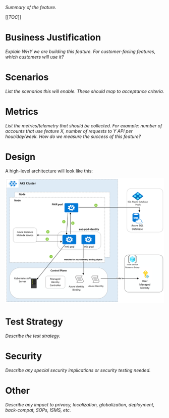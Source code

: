*Summary of the feature.*

[[_TOC_]]

# Business Justification

*Explain WHY we are building this feature. For customer-facing features, which customers will use it?*

# Scenarios

*List the scenarios this will enable. These should map to acceptance criteria.*

# Metrics

*List the metrics/telemetry that should be collected. For example: number of accounts that use feature X, number of requests to Y API per hour/day/week. How do we measure the success of this feature?*

# Design

A high-level architecture will look like this:

![Fhir Server access to SQL Database using MI extension in AKS](imgs/fhir_sql_server_with_mi.png)

# Test Strategy

*Describe the test strategy.*

# Security

*Describe any special security implications or security testing needed.*

# Other

*Describe any impact to privacy, localization, globalization, deployment, back-compat, SOPs, ISMS, etc.*
